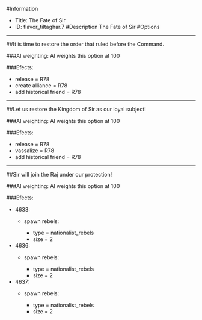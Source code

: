 #Information
 - Title: The Fate of Sir
 - ID: flavor_tiltaghar.7
#Description
The Fate of Sir
#Options

___
##It is time to restore the order that ruled before the Command.

###AI weighting:
AI weights this option at 100


###Efects:<ul><li>release = R78</li><li>create alliance = R78</li><li>add historical friend = R78</li></ul>

___
##Let us restore the Kingdom of Sir as our loyal subject!

###AI weighting:
AI weights this option at 100


###Efects:<ul><li>release = R78</li><li>vassalize = R78</li><li>add historical friend = R78</li></ul>

___
##Sir will join the Raj under our protection!

###AI weighting:
AI weights this option at 100


###Efects:<ul><li>4633:</li><ul><li>spawn rebels:</li><ul><li>type = nationalist_rebels</li><li>size = 2</li></ul></ul><li>4636:</li><ul><li>spawn rebels:</li><ul><li>type = nationalist_rebels</li><li>size = 2</li></ul></ul><li>4637:</li><ul><li>spawn rebels:</li><ul><li>type = nationalist_rebels</li><li>size = 2</li></ul></ul></ul>
